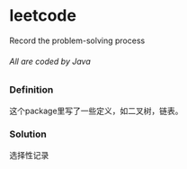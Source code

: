 # leetcode
Record the problem-solving process 
###### All are coded by Java 

### Definition
这个package里写了一些定义，如二叉树，链表。

### Solution
选择性记录
